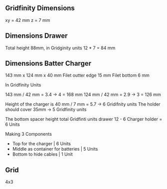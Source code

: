 ## Gridfinity Dimensions

xy = 42 mm 
z = 7 mm

## Dimensions Drawer

Total height 88mm, in Gridginity units 12 * 7 = 84 mm

## Dimensions Batter Charger

143 mm x 124 mm x 40 mm
Filet outter edge 15 mm
Filet bottom 6 mm

In Gridfinity Units

143 mm / 42 mm = 3.4 -> 4 = 168 mm
124 mm / 42 mm = 2.9 -> 3 = 126 mm

Height of the charger is 40 mm / 7 mm = 5.7 -> 6 Gridifnity units
The holder should cover 35mm -> 5 Gridfinity units

The bottom spacer height
total Gridfinti units drawer 12 - 6 Charger holder = 6 Units

Making 3 Components
- Top for the charger                | 6 Units
- Middle as container for batteries  | 5 Units
- Bottom to hide cables              | 1 Unit

## Grid

4x3